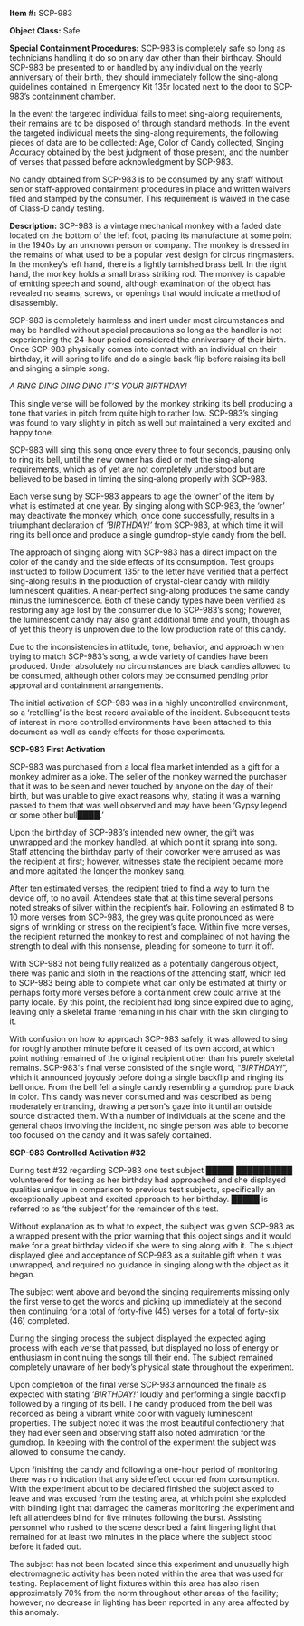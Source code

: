 **Item #:** SCP-983

**Object Class:** Safe

**Special Containment Procedures:** SCP-983 is completely safe so long as technicians handling it do so on any day other than their birthday. Should SCP-983 be presented to or handled by any individual on the yearly anniversary of their birth, they should immediately follow the sing-along guidelines contained in Emergency Kit 135r located next to the door to SCP-983’s containment chamber.

In the event the targeted individual fails to meet sing-along requirements, their remains are to be disposed of through standard methods. In the event the targeted individual meets the sing-along requirements, the following pieces of data are to be collected: Age, Color of Candy collected, Singing Accuracy obtained by the best judgment of those present, and the number of verses that passed before acknowledgment by SCP-983.

No candy obtained from SCP-983 is to be consumed by any staff without senior staff-approved containment procedures in place and written waivers filed and stamped by the consumer. This requirement is waived in the case of Class-D candy testing.

**Description:** SCP-983 is a vintage mechanical monkey with a faded date located on the bottom of the left foot, placing its manufacture at some point in the 1940s by an unknown person or company. The monkey is dressed in the remains of what used to be a popular vest design for circus ringmasters. In the monkey’s left hand, there is a lightly tarnished brass bell. In the right hand, the monkey holds a small brass striking rod. The monkey is capable of emitting speech and sound, although examination of the object has revealed no seams, screws, or openings that would indicate a method of disassembly.

SCP-983 is completely harmless and inert under most circumstances and may be handled without special precautions so long as the handler is not experiencing the 24-hour period considered the anniversary of their birth. Once SCP-983 physically comes into contact with an individual on their birthday, it will spring to life and do a single back flip before raising its bell and singing a simple song.

_A RING DING DING DING IT’S YOUR BIRTHDAY!_

This single verse will be followed by the monkey striking its bell producing a tone that varies in pitch from quite high to rather low. SCP-983’s singing was found to vary slightly in pitch as well but maintained a very excited and happy tone.

SCP-983 will sing this song once every three to four seconds, pausing only to ring its bell, until the new owner has died or met the sing-along requirements, which as of yet are not completely understood but are believed to be based in timing the sing-along properly with SCP-983.

Each verse sung by SCP-983 appears to age the ‘owner’ of the item by what is estimated at one year. By singing along with SCP-983, the ‘owner’ may deactivate the monkey which, once done successfully, results in a triumphant declaration of _’BIRTHDAY!’_ from SCP-983, at which time it will ring its bell once and produce a single gumdrop-style candy from the bell.

The approach of singing along with SCP-983 has a direct impact on the color of the candy and the side effects of its consumption. Test groups instructed to follow Document 135r to the letter have verified that a perfect sing-along results in the production of crystal-clear candy with mildly luminescent qualities. A near-perfect sing-along produces the same candy minus the luminescence. Both of these candy types have been verified as restoring any age lost by the consumer due to SCP-983’s song; however, the luminescent candy may also grant additional time and youth, though as of yet this theory is unproven due to the low production rate of this candy.

Due to the inconsistencies in attitude, tone, behavior, and approach when trying to match SCP-983’s song, a wide variety of candies have been produced. Under absolutely no circumstances are black candies allowed to be consumed, although other colors may be consumed pending prior approval and containment arrangements.

The initial activation of SCP-983 was in a highly uncontrolled environment, so a ‘retelling’ is the best record available of the incident. Subsequent tests of interest in more controlled environments have been attached to this document as well as candy effects for those experiments.

**SCP-983 First Activation**

SCP-983 was purchased from a local flea market intended as a gift for a monkey admirer as a joke. The seller of the monkey warned the purchaser that it was to be seen and never touched by anyone on the day of their birth, but was unable to give exact reasons why, stating it was a warning passed to them that was well observed and may have been ‘Gypsy legend or some other bull████.’

Upon the birthday of SCP-983’s intended new owner, the gift was unwrapped and the monkey handled, at which point it sprang into song. Staff attending the birthday party of their coworker were amused as was the recipient at first; however, witnesses state the recipient became more and more agitated the longer the monkey sang.

After ten estimated verses, the recipient tried to find a way to turn the device off, to no avail. Attendees state that at this time several persons noted streaks of silver within the recipient’s hair. Following an estimated 8 to 10 more verses from SCP-983, the grey was quite pronounced as were signs of wrinkling or stress on the recipient’s face. Within five more verses, the recipient returned the monkey to rest and complained of not having the strength to deal with this nonsense, pleading for someone to turn it off.

With SCP-983 not being fully realized as a potentially dangerous object, there was panic and sloth in the reactions of the attending staff, which led to SCP-983 being able to complete what can only be estimated at thirty or perhaps forty more verses before a containment crew could arrive at the party locale. By this point, the recipient had long since expired due to aging, leaving only a skeletal frame remaining in his chair with the skin clinging to it.

With confusion on how to approach SCP-983 safely, it was allowed to sing for roughly another minute before it ceased of its own accord, at which point nothing remained of the original recipient other than his purely skeletal remains. SCP-983's final verse consisted of the single word, “_BIRTHDAY!_”, which it announced joyously before doing a single backflip and ringing its bell once. From the bell fell a single candy resembling a gumdrop pure black in color. This candy was never consumed and was described as being moderately entrancing, drawing a person's gaze into it until an outside source distracted them. With a number of individuals at the scene and the general chaos involving the incident, no single person was able to become too focused on the candy and it was safely contained.

**SCP-983 Controlled Activation #32**

During test #32 regarding SCP-983 one test subject █████ ██████████ volunteered for testing as her birthday had approached and she displayed qualities unique in comparison to previous test subjects, specifically an exceptionally upbeat and excited approach to her birthday. █████ is referred to as ‘the subject’ for the remainder of this test.

Without explanation as to what to expect, the subject was given SCP-983 as a wrapped present with the prior warning that this object sings and it would make for a great birthday video if she were to sing along with it. The subject displayed glee and acceptance of SCP-983 as a suitable gift when it was unwrapped, and required no guidance in singing along with the object as it began.

The subject went above and beyond the singing requirements missing only the first verse to get the words and picking up immediately at the second then continuing for a total of forty-five (45) verses for a total of forty-six (46) completed.

During the singing process the subject displayed the expected aging process with each verse that passed, but displayed no loss of energy or enthusiasm in continuing the songs till their end. The subject remained completely unaware of her body’s physical state throughout the experiment.

Upon completion of the final verse SCP-983 announced the finale as expected with stating _’BIRTHDAY!’_ loudly and performing a single backflip followed by a ringing of its bell. The candy produced from the bell was recorded as being a vibrant white color with vaguely luminescent properties. The subject noted it was the most beautiful confectionery that they had ever seen and observing staff also noted admiration for the gumdrop. In keeping with the control of the experiment the subject was allowed to consume the candy.

Upon finishing the candy and following a one-hour period of monitoring there was no indication that any side effect occurred from consumption. With the experiment about to be declared finished the subject asked to leave and was excused from the testing area, at which point she exploded with blinding light that damaged the cameras monitoring the experiment and left all attendees blind for five minutes following the burst. Assisting personnel who rushed to the scene described a faint lingering light that remained for at least two minutes in the place where the subject stood before it faded out.

The subject has not been located since this experiment and unusually high electromagnetic activity has been noted within the area that was used for testing. Replacement of light fixtures within this area has also risen approximately 70% from the norm throughout other areas of the facility; however, no decrease in lighting has been reported in any area affected by this anomaly.